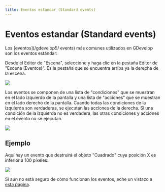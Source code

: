 ```yaml
---
title: Eventos estandar (Standard events)
---
```

# Eventos estandar (Standard events)

Los [eventos](/gdevelop5/ events) más comunes utilizados en GDevelop son los eventos estándar:

Desde el Editor de "Escena", seleccione y haga clic en la pestaña Editor de "Escena (Eventos)". Es la pestaña que se encuentra arriba ya la derecha de la escena.

![](/gdevelop5/events/eventseditortab.png)

Los eventos se componen de una lista de "condiciones" que se muestran en el lado izquierdo de la pantalla y una lista de "acciones" que se muestran en el lado derecho de la pantalla. Cuando todas las condiciones de la izquierda son verdaderas, se ejecutan las acciones de la derecha. Si una condición de la izquierda no es verdadera, las otras condiciones y acciones en el evento no se ejecutan.

![](/gdevelop5/events/eventconditiontf.jpg)

## Ejemplo

Aquí hay un evento que destruirá el objeto "Cuadrado" cuya posición X es inferior a 100 píxeles:

![](/gdevelop5/tutorials/delete-square-condition.png)

Si aún no está seguro de cómo funcionan los eventos, eche un vistazo a [esta página](/gdevelop5/tutorials/basic-game-making-concepts).
